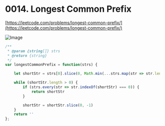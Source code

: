 
# 0014. Longest Common Prefix


[https://leetcode.com/problems/longest-common-prefix/](https://leetcode.com/problems/longest-common-prefix/)


![Image](https://i.imgur.com/noBNQEG.png)

```javascript
/**
 * @param {string[]} strs
 * @return {string}
 */
var longestCommonPrefix = function(strs) {

    let shortStr = strs[0].slice(0, Math.min(...strs.map(str => str.length)))

    while (shortStr.length > 0) {
        if (strs.every(str => str.indexOf(shortStr) === 0)) {
            return shortStr
        }

        shortStr = shortStr.slice(0, -1)
    }
    return ''
};
